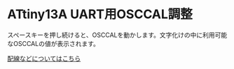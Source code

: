 # ATtiny13A UART用OSCCAL調整

スペースキーを押し続けると、OSCCALを動かします。文字化けの中に利用可能なOSCCALの値が表示されます。

[配線などについてはこちら](../serial)

